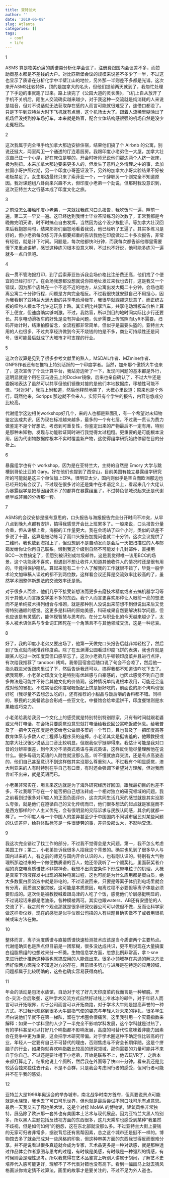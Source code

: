 ```yaml
---
title: 亚特兰大
author: ''
date: '2019-06-08'
slug: Atlanta
categories: []
tags:
  - conf
  - life
---
```


1 

ASMS 算是物美价廉的质谱类分析化学会议了，注册费跟国内会议差不多，而赞助商基本都是不差钱的大户。对比匹斯堡会议的规模来说差不多少了一半，不过这也显示了质谱在分析化学中半壁江山的地位，另外那一半则差不多都是光谱。这次来开ASMS比较特殊，顶的是加拿大的名头，但他们提前两天就到了，我匆忙处理了下手边的事就跑了过来。路上读完了《公园大道的灵长类》，飞机上自从放开了手机不关机后，陌生人交流确实越来越少，对于我这种一交流就是纯消耗的人来说是福音，但对不说话就无法获取存在感的人而言可能就很难受了，连借口都没了。只是下午到亚特兰大时下飞机就有点懵，这个机场太大了。跟着人流稀里糊涂出了机场但没找到停车场打车，本来就是路盲，配合立体结构感很强的机场自然是没少走冤枉路。

2

这次我属于完全甩手给加拿大那边安排住宿，结果他们搞了个 Airbnb 的公寓，别说还挺大，两室两卫一个通透的厅连着厨房。我跟印度小老弟住一大屋，加拿大壮汉自己住一个小屋，好在床位是够的，开会时听师兄说他们那边两个人挤一张床，极为别扭。本来加拿大那边要来更多人的，但发生了意料之外情理之中的事，孟加拉国小哥护照过期，另一个印度小哥签证没下，另外的加拿大小哥实验结果不好被老板禁足了。女生那边最终只来了索菲亚一个，一个辞职另一个则完全不知道原因。我对课题组八卦向来兴趣不大，但印度小老弟一个劲说，但那时我没意识到，这次亚特兰大之行基本成了印度文化之旅。

3 

之前没怎么接触印度小老弟，一来就找我练习口头报告，我吃饭时一遍，睡前一遍，第二天一早又一遍。这已经达到我博士毕业答辩练习的次数了，正常我都是今晚做完明天讲，时不时搞点自由发挥，当然因为这个没少挨批评。等加拿大壮汉回来后我抱怨两句，结果那哥们幽怨地看着我说，他已经听了五遍了。其实多练习是好的，但小老弟每次练习开头都要郑重的告诉我他在印度做过二十多次报告，非常有经验，就是计下时间。问题是，每次他都快3分钟，而我每次都告诉他哪里需要慢下来重点讲解，感觉这种练习根本没意义啊，不过也不好说，他可能多练习一遍就多一点自信吧。

4

我一贯不管海报打印，到了后索菲亚告诉我会场价格比注册费还高，他们找了个便宜的已经打印了。在会场我想都没想就说你把地址发过来我也去打，这是我又一个错误，因为那个店处在一个不远不近的地方，从公寓出发大概二十分钟，会场也距离公寓二十分钟行程，问题是方向完全相反。不过我很快就安慰自己不用担心，因为我看到了亚特兰大满大街的共享电动滑板车，我很早就觊觎这玩意了，而正统古板的纽约人根本不允许这玩意上路。其实相比共享汽车，共享电动滑板车价格上算不上便宜，但速度确实够刺激。不过，我路盲，所以到目的地时间实际比步行还要长。共享电动滑板车的好处是没有押金问题，优步需要上传驾照而Lyft不需要，扫码开始计时，结束拍照留念，全流程都非常简单，但似乎是需要头盔的。亚特兰大用的人也很多，不过共享经济做到今天不烧钱的怕是不多，商业可持续性还是问号，很可能最后就成了大城市才可支撑的行业。

5

这次会议算是见到了很多参考文献里的熟人，MSDAIL作者、MZmine作者、GNPS作者还有在推特上特别活跃的一个印度学者。当然，加州那个傲娇大牛也来了，这次宣传了个云计算平台，我站旁边听了一下，发现问问题的基本都是外行，这明显就是个用在亚马逊云上的Docker镜像，后来也亲自确认了，不过大牛还是委婉地表达了虽然可以共享但他们镜像对接的是他们本地数据库，移植性可能不佳。“对对对”，我马上附和道，然后他释然地笑了，大概心里说道：原来也是个外行。既然他来，Scripps 那边就不会来人，实际只有个学生的报告，内容忽悠成分比较高。

代谢组学这边相关workshop好几个，来的人也都是熟面孔，有一个希望对未知物鉴定达成共识，因为现在标准越来越多，最多的一个有七层。不过我一贯认为费力做鉴定不是个好想法，考虑到可重复性，你鉴定出来的产物最后不一定有用，特别是那种未知物，发现与功能验证同时进行我觉得太过粗糙。更重要的是可能根本没用，因为代谢物数据库根本不实时覆盖新产物，这使得组学研究始终停留在目的分析上。

6

暴露组学也有个 workshop，因为是在亚特兰大，主持的自然是 Emory 大学与跳槽到哥伦比亚的 Gary。好在他们也提到了西奈山，目前美国有独立暴露组学研究所的可能就是这三个单位加上EPA，很明显太少，国内则似乎是空白而欧洲那边也已经开始有会议了。不过现在很多讨论还是集中在术语定义上，看起来几个大佬认为暴露组学是把基因组做不了的都算在暴露组里了，不过特色领域说起来还是代谢组学或非目的分析那一套。

7

ASMS的会议安排是挺有意思的，口头报告与海报报告完全分开时间不冲突，从早八点到晚九点都有安排，搞得我感觉开会比上班累多了。一般来说，口头报告分量会重，但从讲解上看，海报的工作量更大。我在会场站了四个小时，类似的话差不多说了十遍，这算是被动练习了而口头报告加提问也就二十分钟。这次会议提供了二维码，我也放到海报上了，但没想到不是自动发而是会后一天把扫描过的人与邮箱发给你让你再自己联系。懒到我这个级别自然不可能发十几封邮件，直接用BCC一次性搞定了，但愿别被识别成垃圾邮件。这是我觉得唯一该用BCC的场景，这个功能我不喜欢，但遇到不想让收件人知道其他收件人的情况时还是很有用的，毕竟得保护隐私。算起来能有二十个人了解我的工作就很不错了，毕竟一般学术论文加审稿人读过的都不到两位数，这样看会议还算是交流效率比较高的了，虽然学术圈整体新想法的交流效率还是低。

对于很多人而言，他们几乎不接受新想法而更多去磨技术精度或者去搞机器学习等对于其他人而言跟玄学差不多的东西。我个人而言更喜欢那种让人眼前一亮的想法而不是单纯技术排列组合与堆砌，就是那种别人没说出来前想不到但说出来后又觉得特别通顺的感觉。这更多是科研的原始美感，科研成果自然要解决科学问题，但也应该是有灵感的，能体现智慧与思考的。在分工与职业化的今天越来越少了，太多人被术语体系与专业词汇困死在一个角落且不与其他领域交流，这是一种悲哀。

8

好了，我的印度小老弟又要出场了，他第一天做完口头报告后就非常轻松了，然后到了饭点就向我推荐印度菜。除了在玉渊潭公园看过印度飞饼的表演，我也许就是跟某人吃过一次印度菜但口感早忘了。这次小老弟几乎顿顿印度菜并且进行点评，有次给我推荐了 tandoori 烤鸡，我带回宿舍后随口说了句会不会凉了，然后他一指头戳进米饭跟肉里试了下，然后告诉我还可以，搞得我都不知道该咋吃下去了。据我观察，小老弟对印度文化是特别有优越感与自豪感的，也因此感觉不到自己很多做法是可能并不符合其他文化的价值观。这种情况单纯说根本没用，可能还会造成对他的冒犯。不过实话说印度咖喱饭配上饼是挺好吃的，前面说的那个烤鸡也很好吃（我尽量不去想怎么吃的），还有推荐的小甜品与饭后嚼的香料都不错。同样的，移民的北美餐馆总会形成一些亚文化，中餐馆会给幸运饼干，印度餐馆则是水果糖或巧克力。

小老弟给我给我另一个文化上的感受就是特别特别特别顾家，只有有时间就跟老婆或父母打电话，在会场只要感觉没意思就打电话给我说回公寓吃饭或休息。给我普及了一把今天在印度是老婆给老公做很多菜的一个节日，且也普及了一把印度高等教育体系与多数人对工程师与程序员的追捧。小老弟其实是挺害羞的，他跟教授或加拿大壮汉很少说话且口音比较明显，但跟我似乎挺聊得来。我估计可能是我对口音的分辨率很差，到今天分不清英式英语与美式英语，这样反倒能尽量理解他在说什么。很多母语为英语的人耐性就没那么高，听不懂就放弃交流，还是有点高姿态的，他们自己甚至意识不到这样做其实没那么尊重别人。不过我有个明显感觉，澳大利亚来的人有时特别在乎自己有口音，有时还会强调下希望对方理解，但对我而言听不出来，就是英语而已。

小老弟非常实在，坦言来这边就是为了海外研究经历好回国，跟我最初目的也差不多，不过我眼下存在一个能否把自己想法转成一个相对独立的研究领域的问题。我之前看到过很多对印度人的正面负面评价，这次共同生活几天的感觉就是其实没那么夸张，就是他们在遵循自己的文化传统而已，他们很多想法的起点就是家庭而不是西方那样的个人主义优先，会有很明显的交际诉求与民族认同感，其余的就都一样了。一个印度人与一个中国人的差异甚至少于中国国内不同城市居民对某些问题的认识差异，给群体贴标签是一件很徒劳的事，差异没那么大，不影响交流。

9

我这次完全错过了找工作的部分，不过我不觉得会是大问题。第一，我不怎么考虑美国工作；第二，小老弟告诉我很多人招我这个背景的。确实也见到了很多华人与国内过来的人，有之前的师兄与国内开会认识的人，也有刚认识的。特别有大气物理所那边过来的一个做便携质谱的百人，她还带我听了一个颁奖礼，里面获奖者介绍的真空电离质谱技术非常神奇，我想不出真空条件下形成带电粒子的机理，大概是真空下溶液挥发中出现的某种电离过程，这也可能是为什么应用都是蛋白质，绝大多数蛋白质溶液中就是带电的。不过话说回来，只要是等离子体扔到电场里就会有分离，而质谱又很灵敏，这可能是本质原因，电离过程不必要但等离子体是必须要形成的。这次倒是被教授喊着跟岛津的人吃了个饭，感觉他们阶层感挺明显的，不过说起话来都是老油条，各种模棱两可。其实也跟waters、AB还有安捷伦的人交流了下，我之前有个观点那就是很多研究仪器公司可以做但不做，反而让科学家做这样卖仪器，现在的感觉是似乎仪器公司招的人有些题目确实做不了或者用很机械或笨方法在做。

10

整体而言，离子淌度质谱与直接质谱快速检测技术应该是当今质谱两个主要热点。代谢组确实也是热点但目前是一团浆糊，很多没达成共识，更不用说现在大量搞蛋白组脂质组的也想过来分一杯羹。生物信息学方面，忽悠比例非常高，拿 t-sne 来进行统计推断这种事也就搞应用的人能做出来。很多小领域存在共通的解决方法但好像两方面完全不知道对方的存在，目前很多努力与进展是在特定的应用领域，问题都属于比较明确的，这些也确实容易获得商机。

11

年会的活动是包场水族馆，自助对于吃了好几天印度菜的我而言是一种解脱。开会-交流-会后聚餐，这种学术交流方式自然好过线上冷冰冰的邮件，对于年轻人而言可以开拓眼界，对于公司而言可以开拓商路，对于学术大牛则是提高声誉的一种方式。不过我也观察到很多大牛颐指气使的姿态与年轻人对未来的挣扎，很多学生坦白说他们早就不在第一梯队，留在学术圈会很痛苦。这里我引用一个灭霸指数来解释：如果一个学科里的人少了一半完全不影响学科发展，这个学科就是过热了，有的学科甚至可以打好几个响指都不影响发展，高度的可替代性意味着非能力因素会在竞争中更为重要，这会把学术研究带偏。对于学术圈这种不确定性比较高的行业，年轻人一定要有自己不可替代的理由，否则焦虑与不安会长期伴随，这是个拼脑子的行业，如果你就喜欢响指数比较高的研究领域，那你需要的力量可能并不来自于你自己。不过还是要吐槽下小老弟，开始是联系不上，他去玩VR了，之后本来都打算走了，结果他说上个厕所，然后我在外面等了快四十分钟。看来我还是比较适合独来独往去开会，不是不合群，只是我会考虑同行者的感受，但同行者可能并不在乎我的感受。

12

亚特兰大是1996年奥运会的举办城市，南北战争时南方首府，但真要说景点可能就是水族馆，我也去了可口可乐世界，但也就是最后尝试不同口味可乐有点意思。最后一天我又去了高地美术馆，这是个对标 MoMA 的博物馆，建筑风格非常独特，展品除了欧洲那一套外也有美国本土艺术与现代展品。因为亚特兰大黑人特别多，所以黑人主题包括反歧视方面的东西很多，这几天乘车也感受到某种“我虽然不歧视，但是如何如何”的抱怨，这在东北部就没那么多。不过亚特兰大街上要钱的无家可归者非常多，据说背后还有黑帮因素，总之这个城市还是挺不一样的。博物馆去多了就会形成对一些风格的印象，但这种审美方面的东西我觉得反而很难分享。并不是说看过很多真迹就会成为专家，艺术品更多是一种对话感，就是那种透过作品体会作者意图与思考的过程，有时候是美感，有时候是一种强烈的情感，有时候则会是理性思考。所以我觉得在艺术品鉴赏上听别人讲属于胡闹，了解艺术史培养代入感可能更好，理解不了不代表对错也没有高下。看到一幅画马上就去猜风格画派你肯定猜不过算法，画里的故事才是要关注的，不过不足为外人道也。

